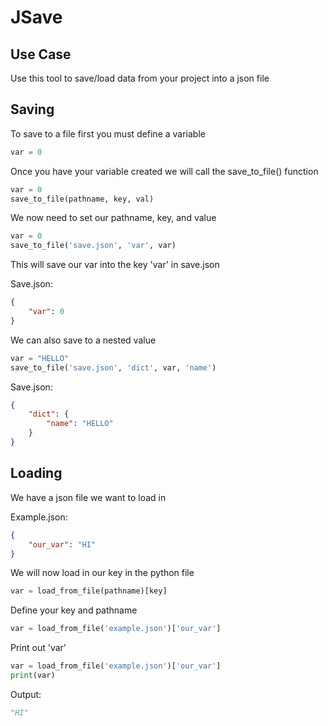 # JSave

## Use Case
Use this tool to save/load data from your project into a json file

## Saving
To save to a file first you must define a variable
```py
var = 0 
```
Once you have your variable created we will call the save_to_file() function

```py
var = 0
save_to_file(pathname, key, val)
```
We now need to set our pathname, key, and value
```py
var = 0
save_to_file('save.json', 'var', var)
```
This will save our var into the key 'var' in save.json

Save.json:
```json
{
    "var": 0
}
```
We can also save to a nested value
```py
var = "HELLO"
save_to_file('save.json', 'dict', var, 'name')
```

Save.json:
```json
{
    "dict": {
        "name": "HELLO"
    }
}
```
## Loading
We have a json file we want to load in

Example.json:
```json
{
    "our_var": "HI"
}
```

We will now load in our key in the python file

```py
var = load_from_file(pathname)[key]
```

Define your key and pathname

```py
var = load_from_file('example.json')['our_var']
```

Print out 'var'
```py
var = load_from_file('example.json')['our_var']
print(var)
```

Output:
```py
"HI"
```
